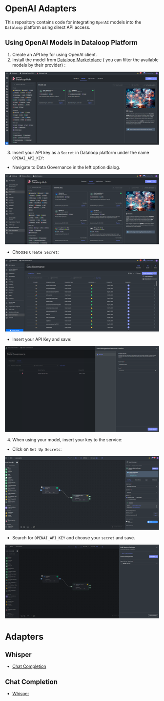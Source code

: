 # OpenAI Adapters

This repository contains code for integrating `OpenAI` models into the `Dataloop` platform using direct API access.

## Using OpenAI Models in Dataloop Platform

1. Create an API key for using OpenAI client.
2. Install the model from [Dataloop Marketplace](https://docs.dataloop.ai/docs/marketplace) ( you can filter the
   available models by their provider) :

<img src="assets/market_place.png" alt="Image of the pipeline">

3. Insert your API key as a `Secret` in Dataloop platform under the name `OPENAI_API_KEY`:


* Navigate to Data Governance in the left option dialog.

<img src="assets/navigate.png" alt="Image of the pipeline">

* Choose `Create Secret`:

![img.png](assets/img.png)

* Insert your API Key and save:

<img src="assets/secret.png" alt="Image of the pipeline">

4. When using your model, insert your key to the service:

* Click on `Set Up Secrets`:

![img.png](assets/pipeline.png)

* Search for `OPENAI_API_KEY` and choose your `secret` and save.

<img src="assets/update api key.png" alt="Image of the pipeline">

# Adapters

## Whisper

- [Chat Completion](adapters/chat_completion/README.md)

## Chat Completion

- [Whisper](adapters/whisper/README.md)